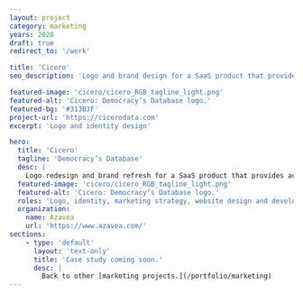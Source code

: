```yaml
---
layout: project
category: marketing
years: 2020
draft: true
redirect_to: '/work'

title: 'Cicero'
seo_description: 'Logo and brand design for a SaaS product that provides address-to-district matching at all levels of government.'

featured-image: 'cicero/cicero_RGB_tagline_light.png'
featured-alt: 'Cicero: Democracy’s Database logo.'
featured-bg: '#313B3F'
project-url: 'https://cicerodata.com'
excerpt: 'Logo and identity design'

hero:
  title: 'Cicero'
  tagline: 'Democracy’s Database'
  desc: |
    Logo redesign and brand refresh for a SaaS product that provides accurate and up-to-date legislative data.
  featured-image: 'cicero/cicero_RGB_tagline_light.png'
  featured-alt: 'Cicero: Democracy’s Database logo.'
  roles: 'Logo, identity, marketing strategy, website design and development'
  organization:
    name: Azavea
    url: 'https://www.azavea.com/'
sections:
    - type: 'default'
      layout: 'text-only'
      title: 'Case study coming soon.'
      desc: |
        Back to other [marketing projects.](/portfolio/marketing)
---
```

